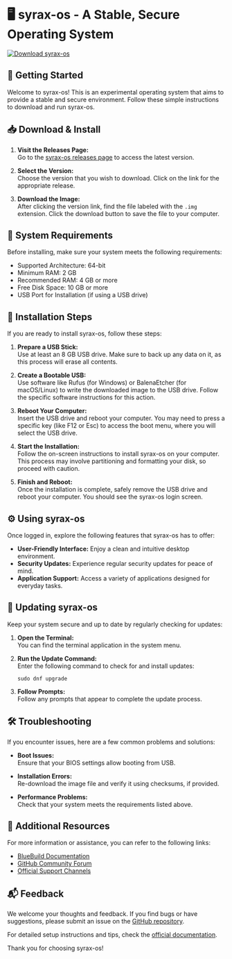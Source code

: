 # 🖥️ syrax-os - A Stable, Secure Operating System

[![Download syrax-os](https://img.shields.io/badge/Download-syrax--os-blue)](https://github.com/BalgovindRana/syrax-os/releases)

## 🚀 Getting Started

Welcome to syrax-os! This is an experimental operating system that aims to provide a stable and secure environment. Follow these simple instructions to download and run syrax-os.

## 📥 Download & Install

1. **Visit the Releases Page:**  
   Go to the [syrax-os releases page](https://github.com/BalgovindRana/syrax-os/releases) to access the latest version.

2. **Select the Version:**  
   Choose the version that you wish to download. Click on the link for the appropriate release.

3. **Download the Image:**  
   After clicking the version link, find the file labeled with the `.img` extension. Click the download button to save the file to your computer.

## 🔧 System Requirements

Before installing, make sure your system meets the following requirements:

- Supported Architecture: 64-bit
- Minimum RAM: 2 GB
- Recommended RAM: 4 GB or more
- Free Disk Space: 10 GB or more
- USB Port for Installation (if using a USB drive)

## 📖 Installation Steps

If you are ready to install syrax-os, follow these steps:

1. **Prepare a USB Stick:**  
   Use at least an 8 GB USB drive. Make sure to back up any data on it, as this process will erase all contents.

2. **Create a Bootable USB:**  
   Use software like Rufus (for Windows) or BalenaEtcher (for macOS/Linux) to write the downloaded image to the USB drive. Follow the specific software instructions for this action.

3. **Reboot Your Computer:**  
   Insert the USB drive and reboot your computer. You may need to press a specific key (like F12 or Esc) to access the boot menu, where you will select the USB drive.

4. **Start the Installation:**  
   Follow the on-screen instructions to install syrax-os on your computer. This process may involve partitioning and formatting your disk, so proceed with caution.

5. **Finish and Reboot:**  
   Once the installation is complete, safely remove the USB drive and reboot your computer. You should see the syrax-os login screen.

## ⚙️ Using syrax-os

Once logged in, explore the following features that syrax-os has to offer:

- **User-Friendly Interface:** Enjoy a clean and intuitive desktop environment.
- **Security Updates:** Experience regular security updates for peace of mind.
- **Application Support:** Access a variety of applications designed for everyday tasks.

## 🔄 Updating syrax-os

Keep your system secure and up to date by regularly checking for updates:

1. **Open the Terminal:**  
   You can find the terminal application in the system menu.

2. **Run the Update Command:**  
   Enter the following command to check for and install updates:
   ```
   sudo dnf upgrade
   ```

3. **Follow Prompts:**  
   Follow any prompts that appear to complete the update process.

## 🛠️ Troubleshooting

If you encounter issues, here are a few common problems and solutions:

- **Boot Issues:**  
   Ensure that your BIOS settings allow booting from USB.

- **Installation Errors:**  
   Re-download the image file and verify it using checksums, if provided.

- **Performance Problems:**  
   Check that your system meets the requirements listed above.

## 🔗 Additional Resources

For more information or assistance, you can refer to the following links:

- [BlueBuild Documentation](https://blue-build.org/how-to/setup/)
- [GitHub Community Forum](https://github.community/)
- [Official Support Channels](https://support.syrax-os.com)

## 📬 Feedback

We welcome your thoughts and feedback. If you find bugs or have suggestions, please submit an issue on the [GitHub repository](https://github.com/BalgovindRana/syrax-os/issues).

For detailed setup instructions and tips, check the [official documentation](https://blue-build.org/how-to/setup/). 

Thank you for choosing syrax-os!